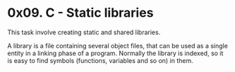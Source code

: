 # 0x09. C - Static libraries

This task involve creating static and shared libraries.

A library is a file containing several object files,
that can be used as a single entity in a linking phase of a program.
Normally the library is indexed,
so it is easy to find symbols (functions, variables and so on) in them.